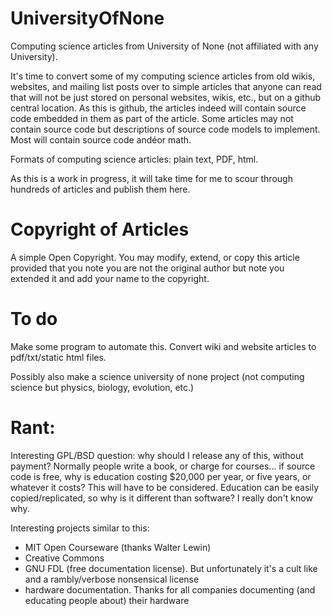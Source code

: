 # UniversityOfNone
Computing science articles from University of None (not affiliated with any University).

It's time to convert some of my computing science articles from old wikis, websites, and mailing list posts over to simple articles that anyone can read that will not be just stored on personal websites, wikis, etc., but on a github central location. As this is github, the articles indeed will contain source code embedded in them as part of the article.  Some articles may not contain source code but descriptions of source code models to implement. Most will contain source code andéor math.

Formats of computing science articles: plain text, PDF, html.

As this is a work in progress, it will take time for me to scour through hundreds of articles and publish them here.

# Copyright of Articles
A simple Open Copyright. You may modify, extend, or copy this article provided that you note you are not the original author but note you extended it and add your name to the copyright.

# To do
Make some program to automate this. Convert wiki and website articles to pdf/txt/static html files.

Possibly also make a science university of none project (not computing science but physics, biology, evolution, etc.)

# Rant:
Interesting GPL/BSD question: why should I release any of this, without payment? Normally people write a book, or charge for courses... if source code is free, why is education costing $20,000 per year, or five years, or whatever it costs? This will have to be considered. Education can be easily copied/replicated, so why is it different than software? I really don't know why.

Interesting projects similar to this:
* MIT Open Courseware (thanks Walter Lewin)
* Creative Commons
* GNU FDL (free documentation license). But unfortunately it's a cult like and a rambly/verbose nonsensical license
* hardware documentation. Thanks for all companies documenting (and educating people about) their hardware
